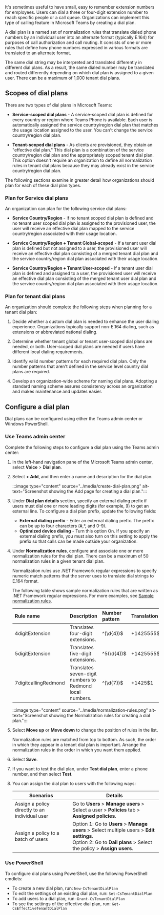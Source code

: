 It's sometimes useful to have small, easy to remember extension numbers for employees. Users can dial a three or four-digit extension number to reach specific people or a call queue. Organizations can implement this type of calling feature in Microsoft Teams by creating a dial plan.

A dial plan is a named set of normalization rules that translate dialed phone numbers by an individual user into an alternate format (typically E.164) for purposes of call authorization and call routing. It consists of one or more rules that define how phone numbers expressed in various formats are translated to an alternate format.

The same dial string may be interpreted and translated differently in different dial plans. As a result, the same dialed number may be translated and routed differently depending on which dial plan is assigned to a given user. There can be a maximum of 1,000 tenant dial plans.

## Scopes of dial plans

There are two types of dial plans in Microsoft Teams:

* **Service-scoped dial plans** - A service-scoped dial plan is defined for every country or region where Teams Phone is available. Each user is automatically assigned the service country/region dial plan that matches the usage location assigned to the user. You can't change the service country/region dial plan.

* **Tenant-scoped dial plans** - As clients are provisioned, they obtain an "effective dial plan." This dial plan is a combination of the service country/region dial plan and the appropriately scoped tenant dial plan. This option doesn't require an organization to define all normalization rules in tenant dial plans because they may already exist in the service country/region dial plan.

The following sections examine in greater detail how organizations should plan for each of these dial plan types.

### Plan for Service dial plans

An organization can plan for the following service dial plans:

* **Service Country/Region** - If no tenant scoped dial plan is defined and no tenant user scoped dial plan is assigned to the provisioned user, the user will receive an effective dial plan mapped to the service country/region associated with their usage location.

* **Service Country/Region + Tenant Global-scoped** - If a tenant user dial plan is defined but not assigned to a user, the provisioned user will receive an effective dial plan consisting of a merged tenant dial plan and the service country/region dial plan associated with their usage location.

* **Service Country/Region + Tenant User-scoped** - If a tenant user dial plan is defined and assigned to a user, the provisioned user will receive an effective dial plan consisting of the merged tenant user dial plan and the service country/region dial plan associated with their usage location.

### Plan for tenant dial plans

An organization should complete the following steps when planning for a tenant dial plan:

1. Decide whether a custom dial plan is needed to enhance the user dialing experience. Organizations typically support non-E.164 dialing, such as extensions or abbreviated national dialing.

2. Determine whether tenant global or tenant user-scoped dial plans are needed, or both. User-scoped dial plans are needed if users have different local dialing requirements.

3. Identify valid number patterns for each required dial plan. Only the number patterns that aren't defined in the service level country dial plans are required.

4. Develop an organization-wide scheme for naming dial plans. Adopting a standard naming scheme assures consistency across an organization and makes maintenance and updates easier.

## Configure a dial plan

Dial plans can be configured using either the Teams admin center or Windows PowerShell.

### Use Teams admin center

Complete the following steps to configure a dial plan using the Teams admin center:

1. In the left-hand navigation pane of the Microsoft Teams admin center, select **Voice** > **Dial plan**.
2. Select **+ Add**, and then enter a name and description for the dial plan.

    :::image type="content" source="../media/create-dial-plan.png" alt-text="Screenshot showing the Add page for creating a dial plan.":::

3. Under **Dial plan details** section, specify an external dialing prefix if users must dial one or more leading digits (for example, 9) to get an external line. To configure a dial plan prefix, update the following fields:
    * **External dialing prefix** - Enter an external dialing prefix. The prefix can be up to four characters (#,*, and 0-9).
    * **Optimized device dialing** - Turn this option On. If you specify an external dialing prefix, you must also turn on this setting to apply the prefix so that calls can be made outside your organization.

4. Under **Normalization rules**, configure and associate one or more normalization rules for the dial plan. There can be a maximum of 50 normalization rules in a given tenant dial plan.

    Normalization rules use .NET Framework regular expressions to specify numeric match patterns that the server uses to translate dial strings to E.164 format.
    
    The following table shows sample normalization rules that are written as .NET Framework regular expressions. For more examples, see [Sample normalization rules](/microsoftteams/what-are-dial-plans#sample-normalization-rules?azure-portal=true).

    | Rule name | Description | Number pattern | Translation | Example |
    |:-----|:-----|:-----|:-----|:-----|
    |4digitExtension   |Translates four-digit extensions.   |^(\\d{4})$   |+1425555$1   |0100 is translated to +14255550100   |
    |5digitExtension   |Translates five-digit extensions.   |^5(\\d{4})$   |+1425555$1   |50100 is translated to +14255550100   |
    |7digitcallingRedmond   |Translates  seven-digit numbers to Redmond local numbers.   |^(\\d{7})$   |+1425$1   |5550100 is translated to +14255550100  |

    :::image type="content" source="../media/normalization-rules.png" alt-text="Screenshot showing the Normalization rules for creating a dial plan.":::

5.  Select **Move up** or **Move down** to change the position of rules in the list.

    Normalization rules are matched from top to bottom. As such, the order in which they appear in a tenant dial plan is important. Arrange the normalization rules in the order in which you want them applied.

6. Select **Save**.
7. If you want to test the dial plan, under **Test dial plan**, enter a phone number, and then select **Test**.

8. You can assign the dial plan to users with the following ways:

    |Scenarios|Details|
    |--|--|
    |Assign a policy directly to an individual user| Go to **Users** > **Manage users** > Select a user > **Policies** tab > **Assigned policies**. |
    |Assign a policy to a batch of users| Option 1: Go to **Users** > **Manage users** > Select multiple users > **Edit settings**. <br/>Option 2: Go to **Dail plans** > Select the policy > **Assign users**.|


### Use PowerShell

To configure dial plans using PowerShell,  use the following PowerShell cmdlets:

* To create a new dial plan, run: ```New-CsTenantDialPlan```
* To edit the settings of an existing dial plan, run: ```Set-CsTenantDialPlan ```
* To add users to a dial plan, run: ```Grant-CsTenantDialPlan```
* To see the settings of the effective dial plan, run: ```Get-CsEffectiveTenantDialPlan```

